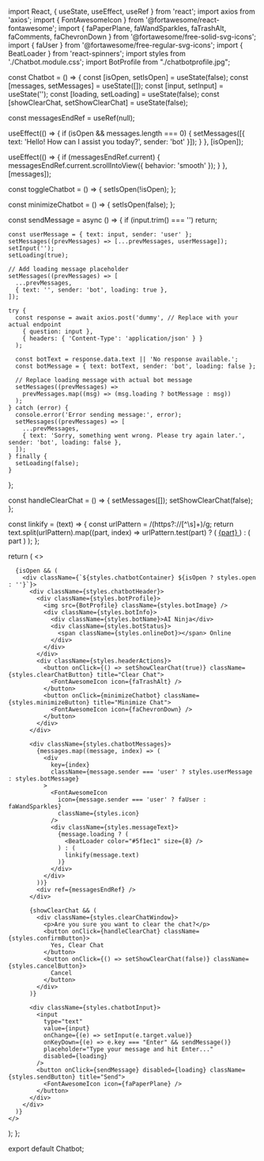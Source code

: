 import React, { useState, useEffect, useRef } from 'react';
import axios from 'axios';
import { FontAwesomeIcon } from '@fortawesome/react-fontawesome';
import { faPaperPlane, faWandSparkles, faTrashAlt, faComments, faChevronDown } from '@fortawesome/free-solid-svg-icons';
import { faUser } from '@fortawesome/free-regular-svg-icons';
import { BeatLoader } from 'react-spinners';
import styles from './Chatbot.module.css';
import BotProfile from "./chatbotprofile.jpg";

const Chatbot = () => {
  const [isOpen, setIsOpen] = useState(false);
  const [messages, setMessages] = useState([]);
  const [input, setInput] = useState('');
  const [loading, setLoading] = useState(false);
  const [showClearChat, setShowClearChat] = useState(false);
  
  const messagesEndRef = useRef(null);

  useEffect(() => {
    if (isOpen && messages.length === 0) {
      setMessages([{ text: 'Hello! How can I assist you today?', sender: 'bot' }]);
    }
  }, [isOpen]);

  useEffect(() => {
    if (messagesEndRef.current) {
      messagesEndRef.current.scrollIntoView({ behavior: 'smooth' });
    }
  }, [messages]);

  const toggleChatbot = () => {
    setIsOpen(!isOpen);
  };

  const minimizeChatbot = () => {
    setIsOpen(false);
  };

  const sendMessage = async () => {
    if (input.trim() === '') return;

    const userMessage = { text: input, sender: 'user' };
    setMessages((prevMessages) => [...prevMessages, userMessage]);
    setInput('');
    setLoading(true);

    // Add loading message placeholder
    setMessages((prevMessages) => [
      ...prevMessages,
      { text: '', sender: 'bot', loading: true },
    ]);

    try {
      const response = await axios.post('dummy', // Replace with your actual endpoint
        { question: input },
        { headers: { 'Content-Type': 'application/json' } }
      );

      const botText = response.data.text || 'No response available.';
      const botMessage = { text: botText, sender: 'bot', loading: false };

      // Replace loading message with actual bot message
      setMessages((prevMessages) =>
        prevMessages.map((msg) => (msg.loading ? botMessage : msg))
      );
    } catch (error) {
      console.error('Error sending message:', error);
      setMessages((prevMessages) => [
        ...prevMessages,
        { text: 'Sorry, something went wrong. Please try again later.', sender: 'bot', loading: false },
      ]);
    } finally {
      setLoading(false);
    }
  };

  const handleClearChat = () => {
    setMessages([]);
    setShowClearChat(false);
  };

  const linkify = (text) => {
    const urlPattern = /(https?:\/\/[^\s]+)/g;
    return text.split(urlPattern).map((part, index) =>
      urlPattern.test(part) ? (
        <a key={index} href={part} target="_blank" rel="noopener noreferrer">
          {part}
        </a>
      ) : (
        part
      )
    );
  };

  return (
    <>
      <div className={styles.chatbotIcon} onClick={toggleChatbot} title="AI Ninja Chat">
        <FontAwesomeIcon icon={faComments} />
      </div>

      {isOpen && (
        <div className={`${styles.chatbotContainer} ${isOpen ? styles.open : ''}`}>
          <div className={styles.chatbotHeader}>
            <div className={styles.botProfile}>
              <img src={BotProfile} className={styles.botImage} />
              <div className={styles.botInfo}>
                <div className={styles.botName}>AI Ninja</div>
                <div className={styles.botStatus}>
                  <span className={styles.onlineDot}></span> Online
                </div>
              </div>
            </div>
            <div className={styles.headerActions}>
              <button onClick={() => setShowClearChat(true)} className={styles.clearChatButton} title="Clear Chat">
                <FontAwesomeIcon icon={faTrashAlt} />
              </button>
              <button onClick={minimizeChatbot} className={styles.minimizeButton} title="Minimize Chat">
                <FontAwesomeIcon icon={faChevronDown} />
              </button>
            </div>
          </div>

          <div className={styles.chatbotMessages}>
            {messages.map((message, index) => (
              <div
                key={index}
                className={message.sender === 'user' ? styles.userMessage : styles.botMessage}
              >
                <FontAwesomeIcon
                  icon={message.sender === 'user' ? faUser : faWandSparkles}
                  className={styles.icon}
                />
                <div className={styles.messageText}>
                  {message.loading ? (
                    <BeatLoader color="#5f1ec1" size={8} />
                  ) : (
                    linkify(message.text)
                  )}
                </div>
              </div>
            ))}
            <div ref={messagesEndRef} />
          </div>

          {showClearChat && (
            <div className={styles.clearChatWindow}>
              <p>Are you sure you want to clear the chat?</p>
              <button onClick={handleClearChat} className={styles.confirmButton}>
                Yes, Clear Chat
              </button>
              <button onClick={() => setShowClearChat(false)} className={styles.cancelButton}>
                Cancel
              </button>
            </div>
          )}

          <div className={styles.chatbotInput}>
            <input
              type="text"
              value={input}
              onChange={(e) => setInput(e.target.value)}
              onKeyDown={(e) => e.key === "Enter" && sendMessage()}
              placeholder="Type your message and hit Enter..."
              disabled={loading}
            />
            <button onClick={sendMessage} disabled={loading} className={styles.sendButton} title="Send">
              <FontAwesomeIcon icon={faPaperPlane} />
            </button>
          </div>
        </div>
      )}
    </>
  );
};

export default Chatbot;
